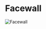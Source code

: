 # Facewall

![Facewall](https://git.hubteam.com/aschwartz/facewall/raw/master/app/assets/static/images/screenshot.png)